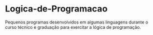 # Logica-de-Programacao
Pequenos programas desenvolvidos em algumas linguagens durante o curso técnico e graduação para exercitar a lógica de programação.
